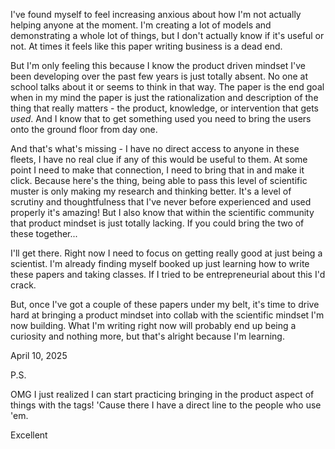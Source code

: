 I've found myself to feel increasing anxious about how I'm not actually helping anyone at the moment. I'm creating a lot of models and demonstrating a whole lot of things, but I don't actually know if it's useful or not. At times it feels like this paper writing business is a dead end. 

But I'm only feeling this because I know the product driven mindset I've been developing over the past few years is just totally absent. No one at school talks about it or seems to think in that way. The paper is the end goal when in my mind the paper is just the rationalization and description of the thing that really matters - the product, knowledge, or intervention that gets *used*. And I know that to get something used you need to bring the users onto the ground floor from day one. 

And that's what's missing - I have no direct access to anyone in these fleets, I have no real clue if any of this would be useful to them. At some point I need to make that connection, I need to bring that in and make it click. Because here's the thing, being able to pass this level of scientific muster is only making my research and thinking better. It's a level of scrutiny and thoughtfulness that I've never before experienced and used properly it's amazing! But I also know that within the scientific community that product mindset is just totally lacking. If you could bring the two of these together... 

I'll get there. Right now I need to focus on getting really good at just being a scientist. I'm already finding myself booked up just learning how to write these papers and taking classes. If I tried to be entrepreneurial about this I'd crack. 

But, once I've got a couple of these papers under my belt, it's time to drive hard at bringing a product mindset into collab with the scientific mindset I'm now building. What I'm writing right now will probably end up being a curiosity and nothing more, but that's alright because I'm learning. 

April 10, 2025

P.S.

OMG I just realized I can start practicing bringing in the product aspect of things with the tags! 'Cause there I have a direct line to the people who use 'em. 

Excellent